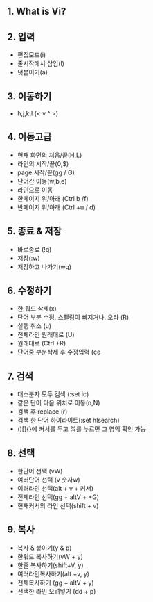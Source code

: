 ## 1. What is Vi?
 

## 2. 입력
- 편집모드(i)
- 줄시작에서 삽입(I)
- 덧붙이기(a) 

## 3. 이동하기
- h,j,k,l (< v ^ >)

## 4. 이동고급
- 현재 화면의 처음/끝(H,L)
- 라인의 시작/끝(0,$)
- page 시작/끝(gg / G)
- 단어간 이동(w,b,e)
- 라인으로 이동
- 한페이지 위/아래 (Ctrl b /f)
- 반페이지 위/아래 (Ctrl +u / d)

## 5. 종료 & 저장
- 바로종료 (!q)
- 저장(:w)
- 저장하고 나가기(wq)


## 6. 수정하기
- 한 워드 삭제(x)
- 단어 부분 수정, 스펠링이 빠지거나, 오타 (R)
- 실행 취소 (u)
- 전체라인 원래대로 (U)
- 원래대로 (Ctrl +R)
- 단어중 부분삭제 후 수정입력 (ce


## 7. 검색 
- 대소분자 모두 검색 (:set ic) 
- 같은 단어 다음 위치로 이동(n,N) 
- 검색 후 replace (r) 
- 검색 한 단어 하이라이트(:set hlsearch) 
- ()[]{}에 커서를 두고 %를 누르면 그 영억 확인 가능  

## 8. 선택
- 한단어 선택 (vW)
- 여러단어 선택 (v 숫자w)
- 여러라인 선택(alt + v + 커서)
- 전체라인 선택(gg + altV + +G)
- 현재커서의 라인 선택(shift + v)


## 9. 복사
- 복사 & 붙이기(y & p)
- 한워드 복사하기(vW + y)
- 한줄 복사하기(shift+V, y)
- 여러라인복사하기(alt +v, y)
- 전체복사하기 (gg + altV + y)
- 선택한 라인 오려넣기 (dd + p)



